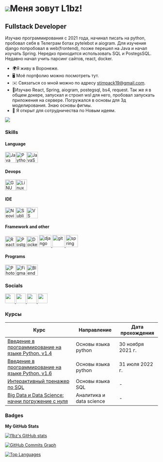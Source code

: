  ![](https://user-images.githubusercontent.com/18350557/176309783-0785949b-9127-417c-8b55-ab5a4333674e.gif)Меня зовут L1bz!
============================================================================================================================

Fullstack Developer
-------------------

Изучаю программирования с 2021 года, начинал писать на python, пробовал себя в Телеграм ботах pytelebot и aiogram. Для изучения django попробовал в web(frontend), позже перешел на Java и начал изучать Spring. Нередко приходится использовать SQL и PostegsSQL. Недавно начал учить парсинг сайтов, react, docker.

* 🌍Я живу в Воронеже.
* 🖥️ Моё портфолио можно посмотреть тут.
* ✉️ Связаться со мной можно по адресу stimpack19@gmail.com.
* 🧠Изучаю React, Spring, aiogram, postegsql, bs4, request. Так же я в общем докере, запускал и строил wsl для него, пробовал запускать приложения на сервере. Погружался в основы для 3д моделирования. Знаю основы фигмы.
* 🤝 Я открыт для сотрудничества по Новым идеям.


<a href="https://www.github.com/l1bz" target="_blank" rel="noreferrer"><img
src="https://img.shields.io/github/followers/l1bz?logo=github&style=for-the-badge&color=0891b2&labelColor=1c1917" /></a>

### Skills
#### Language
<p align="left">
<a href="https://www.oracle.com/java/" target="_blank" rel="noreferrer"><img src="https://raw.githubusercontent.com/danielcranney/readme-generator/main/public/icons/skills/java-colored.svg" width="36" height="36" alt="Java" /></a><a href="https://www.python.org/" target="_blank" rel="noreferrer"><img src="https://raw.githubusercontent.com/danielcranney/readme-generator/main/public/icons/skills/python-colored.svg" width="36" height="36" alt="Python" /></a><a href="https://developer.mozilla.org/en-US/docs/Web/JavaScript" target="_blank" rel="noreferrer"><img src="https://raw.githubusercontent.com/danielcranney/readme-generator/main/public/icons/skills/javascript-colored.svg" width="36" height="36" alt="JavaScript" /></a>
  
#### Devops
<a href="https://www.gnu.org/software/bash/" target="_blank" rel="noreferrer"><img src="https://raw.githubusercontent.com/danielcranney/readme-generator/main/public/icons/skills/gnubash.svg" width="36" height="36" alt="GNU Bash" /></a><a href="https://www.linux.org" target="_blank" rel="noreferrer"><img src="https://raw.githubusercontent.com/danielcranney/readme-generator/main/public/icons/skills/linux-colored.svg" width="36" height="36" alt="Linux" /></a>

#### IDE

<a href="https://neovim.io/" target="_blank" rel="noreferrer"><img src="https://raw.githubusercontent.com/danielcranney/readme-generator/main/public/icons/skills/neovim.svg" width="36" height="36" alt="Neovim" /></a><a href="https://www.sublimetext.com/index2" target="_blank" rel="noreferrer"><img src="https://raw.githubusercontent.com/danielcranney/readme-generator/main/public/icons/skills/sublimetext.svg" width="36" height="36" alt="Sublime Text" /></a><a href="https://code.visualstudio.com/" target="_blank" rel="noreferrer"><img src="https://raw.githubusercontent.com/danielcranney/readme-generator/main/public/icons/skills/visualstudiocode.svg" width="36" height="36" alt="VS Code" /></a>

#### Framework and other
<p align="left">
<a href="https://reactjs.org/" target="_blank" rel="noreferrer"><img src="https://raw.githubusercontent.com/danielcranney/readme-generator/main/public/icons/skills/react-colored.svg" width="36" height="36" alt="React" /></a><a href="https://www.postgresql.org/" target="_blank" rel="noreferrer"><img src="https://raw.githubusercontent.com/danielcranney/readme-generator/main/public/icons/skills/postgresql-colored.svg" width="36" height="36" alt="PostgreSQL" /><a href="https://www.docker.com/" target="_blank" rel="noreferrer"><img src="https://raw.githubusercontent.com/danielcranney/readme-generator/main/public/icons/skills/docker-colored.svg" width="36" height="36" alt="Docker" /></a> <a href="https://www.djangoproject.com/" target="_blank" rel="noreferrer"> <img src="https://cdn.worldvectorlogo.com/logos/django.svg" alt="django" width="40" height="40"/> </a> <a href="https://git-scm.com/" target="_blank" rel="noreferrer"> <img src="https://www.vectorlogo.zone/logos/git-scm/git-scm-icon.svg" alt="git" width="40" height="40"/> </a> <a href="https://spring.io/" target="_blank" rel="noreferrer"> <img src="https://www.vectorlogo.zone/logos/springio/springio-icon.svg" alt="spring" width="40" height="40"/> </a> </p>

 #### Programs
 
</a><a href="https://www.adobe.com/uk/products/photoshop.html" target="_blank" rel="noreferrer"><img src="https://raw.githubusercontent.com/danielcranney/readme-generator/main/public/icons/skills/photoshop-colored.svg" width="36" height="36" alt="Photoshop" /></a><a href="https://www.figma.com/" target="_blank" rel="noreferrer"><img src="https://raw.githubusercontent.com/danielcranney/readme-generator/main/public/icons/skills/figma-colored.svg" width="36" height="36" alt="Figma" /></a><a href="https://www.blender.org/" target="_blank" rel="noreferrer"><img src="https://raw.githubusercontent.com/danielcranney/readme-generator/main/public/icons/skills/blender-colored.svg" width="36" height="36" alt="Blender" /></a>
</p>

### Socials

<p align="left"> <a href="https://discord.com/users/MrL1bz" target="_blank" rel="noreferrer"> <picture> <source media="(prefers-color-scheme: dark)" srcset="https://raw.githubusercontent.com/danielcranney/readme-generator/main/public/icons/socials/discord-dark.svg" /> <source media="(prefers-color-scheme: light)" srcset="https://raw.githubusercontent.com/danielcranney/readme-generator/main/public/icons/socials/discord.svg" /> <img src="https://raw.githubusercontent.com/danielcranney/readme-generator/main/public/icons/socials/discord.svg" width="32" height="32" /> </picture> </a> <a href="https://www.github.com/l1bz" target="_blank" rel="noreferrer"> <picture> <source media="(prefers-color-scheme: dark)" srcset="https://raw.githubusercontent.com/danielcranney/readme-generator/main/public/icons/socials/github-dark.svg" /> <source media="(prefers-color-scheme: light)" srcset="https://raw.githubusercontent.com/danielcranney/readme-generator/main/public/icons/socials/github.svg" /> <img src="https://raw.githubusercontent.com/danielcranney/readme-generator/main/public/icons/socials/github.svg" width="32" height="32" /> </picture> </a> <a href="https://www.youtube.com/@TheMrKobi" target="_blank" rel="noreferrer"> <picture> <source media="(prefers-color-scheme: dark)" srcset="https://raw.githubusercontent.com/danielcranney/readme-generator/main/public/icons/socials/youtube-dark.svg" /> <source media="(prefers-color-scheme: light)" srcset="https://raw.githubusercontent.com/danielcranney/readme-generator/main/public/icons/socials/youtube.svg" /> <img src="https://raw.githubusercontent.com/danielcranney/readme-generator/main/public/icons/socials/youtube.svg" width="32" height="32" /> </picture> </a> <a href="https://www.twitch.tv/TheMrL1BZ" target="_blank" rel="noreferrer"> <picture> <source media="(prefers-color-scheme: dark)" srcset="https://raw.githubusercontent.com/danielcranney/readme-generator/main/public/icons/socials/twitch-dark.svg" /> <source media="(prefers-color-scheme: light)" srcset="https://raw.githubusercontent.com/danielcranney/readme-generator/main/public/icons/socials/twitch.svg" /> <img src="https://raw.githubusercontent.com/danielcranney/readme-generator/main/public/icons/socials/twitch.svg" width="32" height="32" /> </picture> </a></p>

### Курсы

| Курс                                                                                          | Направление              | Дата прохождения  |
| --------------------------------------------------------------------------------------------- | ------------------------ | ----------------- |
| [Введение в программирование на языке Python. v1.4](https://edu.sirius.online/#/course/613)   | Основы языка python      | 30 ноября 2021 г. |
| [Введение в программирование на языке Python. v1.6](https://edu.sirius.online/#/course/860)   | Основы языка python      | 31 июля 2022 г.   |
| [Интерактивный тренажер по SQL](https://stepik.org/course/63054/syllabus)                     | Основы языка SQL         | -                 |
| [Big Data и Data Science: начни погружение с нуля](https://stepik.org/course/101687/syllabus) | Аналитика и data science | -                 |


### Badges

<b>My GitHub Stats</b>

<a href="http://www.github.com/l1bz"><img src="https://github-readme-stats.vercel.app/api?username=l1bz&show_icons=true&hide=&count_private=true&title_color=0891b2&text_color=ffffff&icon_color=0891b2&bg_color=1c1917&hide_border=true&show_icons=true" alt="l1bz's GitHub stats" /></a>

<a href="http://www.github.com/l1bz"><img src="https://github-readme-activity-graph.cyclic.app/graph?username=l1bz&bg_color=1c1917&color=ffffff&line=0891b2&point=ffffff&area_color=1c1917&area=true&hide_border=true&custom_title=GitHub%20Commits%20Graph" alt="GitHub Commits Graph" /></a>

<a href="https://github.com/l1bz" align="left"><img src="https://github-readme-stats.vercel.app/api/top-langs/?username=l1bz&langs_count=10&title_color=0891b2&text_color=ffffff&icon_color=0891b2&bg_color=1c1917&hide_border=true&locale=en&custom_title=Top%20%Languages" alt="Top Languages" /></a>

